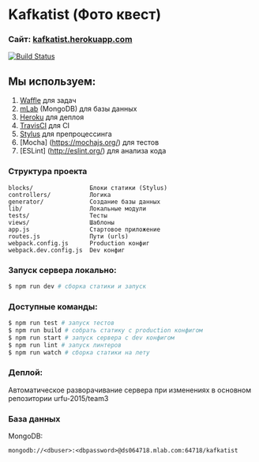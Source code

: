 # Kafkatist (Фото квест) 
### Сайт: [kafkatist.herokuapp.com](http://kafkatist.herokuapp.com)
[![Build Status](https://travis-ci.org/urfu-2015/team3.svg?branch=master)](https://travis-ci.org/urfu-2015/team3)

## Мы используем:
1. [Waffle](https://waffle.io/urfu-2015/team3) для задач
2. [mLab](https://mlab.com) (MongoDB) для базы данных
3. [Heroku](https://www.heroku.com) для деплоя
4. [TravisCI](https://travis-ci.org) для CI
5. [Stylus](http://stylus-lang.com/) для препроцессинга
6. [Mocha] (https://mochajs.org/) для тестов
7. [ESLint] (http://eslint.org/) для анализа кода 

### Структура проекта
```
blocks/                Блоки статики (Stylus)
controllers/           Логика
generator/             Создание базы данных
lib/                   Локальные модули
tests/                 Тесты
views/                 Шаблоны
app.js                 Стартовое приложение
routes.js              Пути (urls)
webpack.config.js      Production конфиг
webpack.dev.config.js  Dev конфиг
```

### Запуск сервера локально:

```bash
$ npm run dev # сборка статики и запуск
```
### Доступные команды:

```bash
$ npm run test # запуск тестов
$ npm run build # собрать статику с production конфигом
$ npm run start # запуск сервера с dev конфигом
$ npm run lint # запуск линтеров
$ npm run watch # сборка статики на лету
```
### Деплой:
  Автоматическое разворачивание сервера при изменениях в основном репозитории urfu-2015/team3
  
### База данных
  MongoDB: 
  
    mongodb://<dbuser>:<dbpassword>@ds064718.mlab.com:64718/kafkatist

